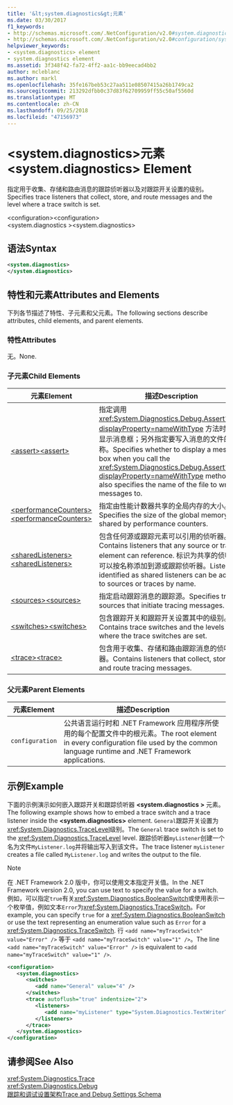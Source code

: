 ```yaml
---
title: '&lt;system.diagnostics&gt;元素'
ms.date: 03/30/2017
f1_keywords:
- http://schemas.microsoft.com/.NetConfiguration/v2.0#system.diagnostics
- http://schemas.microsoft.com/.NetConfiguration/v2.0#configuration/system.diagnostics
helpviewer_keywords:
- <system.diagnostics> element
- system.diagnostics element
ms.assetid: 3f348f42-fa72-4ff2-aa1c-bb9eecad4bb2
author: mcleblanc
ms.author: markl
ms.openlocfilehash: 35fe167beb53c27aa511e08507415a26b1749ca2
ms.sourcegitcommit: 213292dfbb0c37d83f62709959ff55c50af5560d
ms.translationtype: MT
ms.contentlocale: zh-CN
ms.lasthandoff: 09/25/2018
ms.locfileid: "47156973"
---
```

# <a name="ltsystemdiagnosticsgt-element"></a><span data-ttu-id="55a38-102">&lt;system.diagnostics&gt;元素</span><span class="sxs-lookup"><span data-stu-id="55a38-102">&lt;system.diagnostics&gt; Element</span></span>
<span data-ttu-id="55a38-103">指定用于收集、存储和路由消息的跟踪侦听器以及对跟踪开关设置的级别。</span><span class="sxs-lookup"><span data-stu-id="55a38-103">Specifies trace listeners that collect, store, and route messages and the level where a trace switch is set.</span></span>  
  
 <span data-ttu-id="55a38-104">\<configuration></span><span class="sxs-lookup"><span data-stu-id="55a38-104">\<configuration></span></span>  
<span data-ttu-id="55a38-105">\<system.diagnostics ></span><span class="sxs-lookup"><span data-stu-id="55a38-105">\<system.diagnostics></span></span>  
  
## <a name="syntax"></a><span data-ttu-id="55a38-106">语法</span><span class="sxs-lookup"><span data-stu-id="55a38-106">Syntax</span></span>  
  
```xml  
<system.diagnostics>   
</system.diagnostics>  
```  
  
## <a name="attributes-and-elements"></a><span data-ttu-id="55a38-107">特性和元素</span><span class="sxs-lookup"><span data-stu-id="55a38-107">Attributes and Elements</span></span>  
 <span data-ttu-id="55a38-108">下列各节描述了特性、子元素和父元素。</span><span class="sxs-lookup"><span data-stu-id="55a38-108">The following sections describe attributes, child elements, and parent elements.</span></span>  
  
### <a name="attributes"></a><span data-ttu-id="55a38-109">特性</span><span class="sxs-lookup"><span data-stu-id="55a38-109">Attributes</span></span>  
 <span data-ttu-id="55a38-110">无。</span><span class="sxs-lookup"><span data-stu-id="55a38-110">None.</span></span>  
  
### <a name="child-elements"></a><span data-ttu-id="55a38-111">子元素</span><span class="sxs-lookup"><span data-stu-id="55a38-111">Child Elements</span></span>  
  
|<span data-ttu-id="55a38-112">元素</span><span class="sxs-lookup"><span data-stu-id="55a38-112">Element</span></span>|<span data-ttu-id="55a38-113">描述</span><span class="sxs-lookup"><span data-stu-id="55a38-113">Description</span></span>|  
|-------------|-----------------|  
|[<span data-ttu-id="55a38-114">\<assert></span><span class="sxs-lookup"><span data-stu-id="55a38-114">\<assert></span></span>](../../../../../docs/framework/configure-apps/file-schema/trace-debug/assert-element.md)|<span data-ttu-id="55a38-115">指定调用 <xref:System.Diagnostics.Debug.Assert%2A?displayProperty=nameWithType> 方法时是否显示消息框；另外指定要写入消息的文件的名称。</span><span class="sxs-lookup"><span data-stu-id="55a38-115">Specifies whether to display a message box when you call the <xref:System.Diagnostics.Debug.Assert%2A?displayProperty=nameWithType> method; also specifies the name of the file to write messages to.</span></span>|  
|[<span data-ttu-id="55a38-116">\<performanceCounters></span><span class="sxs-lookup"><span data-stu-id="55a38-116">\<performanceCounters></span></span>](../../../../../docs/framework/configure-apps/file-schema/trace-debug/performancecounters-element.md)|<span data-ttu-id="55a38-117">指定由性能计数器共享的全局内存的大小。</span><span class="sxs-lookup"><span data-stu-id="55a38-117">Specifies the size of the global memory shared by performance counters.</span></span>|  
|[<span data-ttu-id="55a38-118">\<sharedListeners></span><span class="sxs-lookup"><span data-stu-id="55a38-118">\<sharedListeners></span></span>](../../../../../docs/framework/configure-apps/file-schema/trace-debug/sharedlisteners-element.md)|<span data-ttu-id="55a38-119">包含任何源或跟踪元素可以引用的侦听器。</span><span class="sxs-lookup"><span data-stu-id="55a38-119">Contains listeners that any source or trace element can reference.</span></span> <span data-ttu-id="55a38-120">标识为共享的侦听器可以按名称添加到源或跟踪侦听器。</span><span class="sxs-lookup"><span data-stu-id="55a38-120">Listeners identified as shared listeners can be added to sources or traces by name.</span></span>|  
|[<span data-ttu-id="55a38-121">\<sources></span><span class="sxs-lookup"><span data-stu-id="55a38-121">\<sources></span></span>](../../../../../docs/framework/configure-apps/file-schema/trace-debug/sources-element.md)|<span data-ttu-id="55a38-122">指定启动跟踪消息的跟踪源。</span><span class="sxs-lookup"><span data-stu-id="55a38-122">Specifies trace sources that initiate tracing messages.</span></span>|  
|[<span data-ttu-id="55a38-123">\<switches></span><span class="sxs-lookup"><span data-stu-id="55a38-123">\<switches></span></span>](../../../../../docs/framework/configure-apps/file-schema/trace-debug/switches-element.md)|<span data-ttu-id="55a38-124">包含跟踪开关和跟踪开关设置其中的级别。</span><span class="sxs-lookup"><span data-stu-id="55a38-124">Contains trace switches and the levels where the trace switches are set.</span></span>|  
|[<span data-ttu-id="55a38-125">\<trace></span><span class="sxs-lookup"><span data-stu-id="55a38-125">\<trace></span></span>](../../../../../docs/framework/configure-apps/file-schema/trace-debug/trace-element.md)|<span data-ttu-id="55a38-126">包含用于收集、存储和路由跟踪消息的侦听器。</span><span class="sxs-lookup"><span data-stu-id="55a38-126">Contains listeners that collect, store, and route tracing messages.</span></span>|  
  
### <a name="parent-elements"></a><span data-ttu-id="55a38-127">父元素</span><span class="sxs-lookup"><span data-stu-id="55a38-127">Parent Elements</span></span>  
  
|<span data-ttu-id="55a38-128">元素</span><span class="sxs-lookup"><span data-stu-id="55a38-128">Element</span></span>|<span data-ttu-id="55a38-129">描述</span><span class="sxs-lookup"><span data-stu-id="55a38-129">Description</span></span>|  
|-------------|-----------------|  
|`configuration`|<span data-ttu-id="55a38-130">公共语言运行时和 .NET Framework 应用程序所使用的每个配置文件中的根元素。</span><span class="sxs-lookup"><span data-stu-id="55a38-130">The root element in every configuration file used by the common language runtime and .NET Framework applications.</span></span>|  
  
## <a name="example"></a><span data-ttu-id="55a38-131">示例</span><span class="sxs-lookup"><span data-stu-id="55a38-131">Example</span></span>  
 <span data-ttu-id="55a38-132">下面的示例演示如何嵌入跟踪开关和跟踪侦听器 **\<system.diagnostics >** 元素。</span><span class="sxs-lookup"><span data-stu-id="55a38-132">The following example shows how to embed a trace switch and a trace listener inside the **\<system.diagnostics>** element.</span></span> <span data-ttu-id="55a38-133">`General`跟踪开关设置为<xref:System.Diagnostics.TraceLevel>级别。</span><span class="sxs-lookup"><span data-stu-id="55a38-133">The `General` trace switch is set to the <xref:System.Diagnostics.TraceLevel> level.</span></span> <span data-ttu-id="55a38-134">跟踪侦听器`myListener`创建一个名为文件`MyListener.log`并将输出写入到该文件。</span><span class="sxs-lookup"><span data-stu-id="55a38-134">The trace listener `myListener` creates a file called `MyListener.log` and writes the output to the file.</span></span>  
  
> [!NOTE]
>  <span data-ttu-id="55a38-135">在 .NET Framework 2.0 版中，你可以使用文本指定开关值。</span><span class="sxs-lookup"><span data-stu-id="55a38-135">In the .NET Framework version 2.0, you can use text to specify the value for a switch.</span></span> <span data-ttu-id="55a38-136">例如，可以指定`true`有关<xref:System.Diagnostics.BooleanSwitch>或使用表示一个枚举值，例如文本`Error`为<xref:System.Diagnostics.TraceSwitch>。</span><span class="sxs-lookup"><span data-stu-id="55a38-136">For example, you can specify `true` for a <xref:System.Diagnostics.BooleanSwitch> or use the text representing an enumeration value such as `Error` for a <xref:System.Diagnostics.TraceSwitch>.</span></span> <span data-ttu-id="55a38-137">行 `<add name="myTraceSwitch" value="Error" />` 等于 `<add name="myTraceSwitch" value="1" />`。</span><span class="sxs-lookup"><span data-stu-id="55a38-137">The line `<add name="myTraceSwitch" value="Error" />` is equivalent to `<add name="myTraceSwitch" value="1" />`.</span></span>  
  
```xml  
<configuration>  
   <system.diagnostics>  
      <switches>  
         <add name="General" value="4" />  
      </switches>  
      <trace autoflush="true" indentsize="2">  
         <listeners>  
            <add name="myListener" type="System.Diagnostics.TextWriterTraceListener, System, Version=1.0.3300.0, Culture=neutral, PublicKeyToken=b77a5c561934e089" initializeData="MyListener.log" traceOutputOptions="ProcessId, LogicalOperationStack, Timestamp, ThreadId, Callstack, DateTime" />  
         </listeners>  
      </trace>  
   </system.diagnostics>  
</configuration>  
```  
  
## <a name="see-also"></a><span data-ttu-id="55a38-138">请参阅</span><span class="sxs-lookup"><span data-stu-id="55a38-138">See Also</span></span>  
 <xref:System.Diagnostics.Trace>  
 <xref:System.Diagnostics.Debug>  
 [<span data-ttu-id="55a38-139">跟踪和调试设置架构</span><span class="sxs-lookup"><span data-stu-id="55a38-139">Trace and Debug Settings Schema</span></span>](../../../../../docs/framework/configure-apps/file-schema/trace-debug/index.md)
